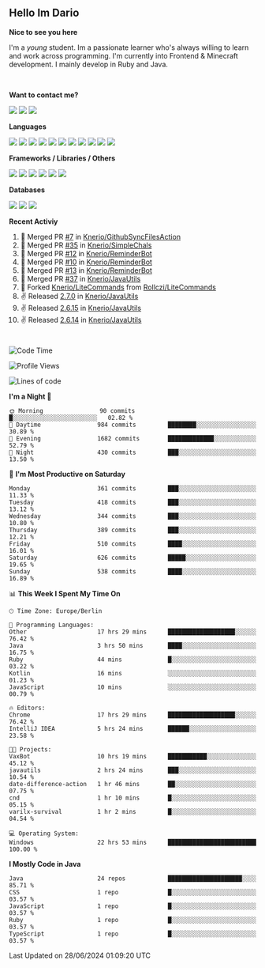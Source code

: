 <h2>Hello Im Dario</h2>

**Nice to see you here**

I'm a *young* student. Im a passionate learner who's always willing to learn and work across
programming. I'm currently into Frontend & Minecraft development. I mainly develop in Ruby and Java.

<br/>

**Want to contact me?**

<a href="https://github.com/knerio"><img src="https://img.shields.io/badge/-Github-blue?style=for-the-badge&logo=github&logoColor=white"/></a> <a href="https://discord.com/users/639416958923702292"><img src="https://img.shields.io/badge/-knerio-blue?style=for-the-badge&logo=discord&logoColor=white"/></a> <a href="https://twitch.tv/dopalos_"><img src="https://img.shields.io/badge/-twitch-blue?style=for-the-badge&logo=twitch&logoColor=white"/></a>

**Languages**

<img src="https://img.shields.io/badge/-HTML-blue?style=for-the-badge&logo=html5&logoColor=white"/> <img src="https://img.shields.io/badge/-CSS-blue?style=for-the-badge&logo=CSS3&logoColor=white"/> <img src="https://img.shields.io/badge/-Javascript-blue?style=for-the-badge&logo=javascript&logoColor=white"/> <img src="https://img.shields.io/badge/-Typescript-blue?style=for-the-badge&logo=TypeScript&logoColor=white"/> <img src="https://img.shields.io/badge/-Java-blue?style=for-the-badge&logo=java&logoColor=white"/> <img src="https://img.shields.io/badge/-Kotlin-blue?style=for-the-badge&logo=kotlin&logoColor=white"/> <img src="https://img.shields.io/badge/-SQL-blue?style=for-the-badge&logo=MYSQL&logoColor=white"/> <img src="https://img.shields.io/badge/-Markdown-blue?style=for-the-badge&logo=Markdown&logoColor=white"/> <img src="https://img.shields.io/badge/-JSON-blue?style=for-the-badge&logo=JSON&logoColor=white"/> <img src="https://img.shields.io/badge/-Git-blue?style=for-the-badge&logo=Git&logoColor=white"/> <img src="https://img.shields.io/badge/-Ruby-blue?style=for-the-badge&logo=Ruby&logoColor=white"/>
<br/>

 **Frameworks / Libraries / Others**

<img src="https://img.shields.io/badge/-Bootstrap-blue?style=for-the-badge&logo=Bootstrap&logoColor=white"/> <img src="https://img.shields.io/badge/-Node.JS-blue?style=for-the-badge&logo=node.js&logoColor=white"/> <img src="https://img.shields.io/badge/-React-blue?style=for-the-badge&logo=React&logoColor=white"/> <img src="https://img.shields.io/badge/-Express-blue?style=for-the-badge&logo=Express&logoColor=white"/> <img src="https://img.shields.io/badge/-Next.Js-blue?style=for-the-badge&logo=Next.Js&logoColor=white"/> <img src="https://img.shields.io/badge/-Ruby_On_Rails-blue?style=for-the-badge&logo=ruby-on-rails&logoColor=white"/>

**Databases**

<img src="https://img.shields.io/badge/-MongoDB-blue?style=for-the-badge&logo=mongodb&logoColor=white"/> <img src="https://img.shields.io/badge/-MariaDB-blue?style=for-the-badge&logo=MariaDB&logoColor=white"/>
<img src="https://img.shields.io/badge/-PostgreSQL-blue?style=for-the-badge&logo=PostgreSQl&logoColor=white"/>

**Recent Activiy**

<!--RECENT_ACTIVITY:start-->
1. 🎉 Merged PR [#7](https://github.com/Knerio/GithubSyncFilesAction/pull/7) in [Knerio/GithubSyncFilesAction](https://github.com/Knerio/GithubSyncFilesAction)<br>
2. 🎉 Merged PR [#35](https://github.com/Knerio/SimpleChals/pull/35) in [Knerio/SimpleChals](https://github.com/Knerio/SimpleChals)<br>
3. 🎉 Merged PR [#12](https://github.com/Knerio/ReminderBot/pull/12) in [Knerio/ReminderBot](https://github.com/Knerio/ReminderBot)<br>
4. 🎉 Merged PR [#10](https://github.com/Knerio/ReminderBot/pull/10) in [Knerio/ReminderBot](https://github.com/Knerio/ReminderBot)<br>
5. 🎉 Merged PR [#13](https://github.com/Knerio/ReminderBot/pull/13) in [Knerio/ReminderBot](https://github.com/Knerio/ReminderBot)<br>
6. 🎉 Merged PR [#37](https://github.com/Knerio/JavaUtils/pull/37) in [Knerio/JavaUtils](https://github.com/Knerio/JavaUtils)<br>
7. 🔱 Forked [Knerio/LiteCommands](https://github.com/Knerio/LiteCommands) from [Rollczi/LiteCommands](https://github.com/Rollczi/LiteCommands)<br>
8. ✌️ Released [2.7.0](https://github.com/Knerio/JavaUtils/releases/tag/2.7.0) in [Knerio/JavaUtils](https://github.com/Knerio/JavaUtils)<br>
9. ✌️ Released [2.6.15](https://github.com/Knerio/JavaUtils/releases/tag/2.6.15) in [Knerio/JavaUtils](https://github.com/Knerio/JavaUtils)<br>
10. ✌️ Released [2.6.14](https://github.com/Knerio/JavaUtils/releases/tag/2.6.14) in [Knerio/JavaUtils](https://github.com/Knerio/JavaUtils)<br>
<!--RECENT_ACTIVITY:end-->
 
#

<!--START_SECTION:waka-->
![Code Time](http://img.shields.io/badge/Code%20Time-438%20hrs%2033%20mins-blue)

![Profile Views](http://img.shields.io/badge/Profile%20Views-0-blue)

![Lines of code](https://img.shields.io/badge/From%20Hello%20World%20I%27ve%20Written-154.7%20thousand%20lines%20of%20code-blue)

**I'm a Night 🦉** 

```text
🌞 Morning                90 commits          █░░░░░░░░░░░░░░░░░░░░░░░░   02.82 % 
🌆 Daytime                984 commits         ████████░░░░░░░░░░░░░░░░░   30.89 % 
🌃 Evening                1682 commits        █████████████░░░░░░░░░░░░   52.79 % 
🌙 Night                  430 commits         ███░░░░░░░░░░░░░░░░░░░░░░   13.50 % 
```
📅 **I'm Most Productive on Saturday** 

```text
Monday                   361 commits         ███░░░░░░░░░░░░░░░░░░░░░░   11.33 % 
Tuesday                  418 commits         ███░░░░░░░░░░░░░░░░░░░░░░   13.12 % 
Wednesday                344 commits         ███░░░░░░░░░░░░░░░░░░░░░░   10.80 % 
Thursday                 389 commits         ███░░░░░░░░░░░░░░░░░░░░░░   12.21 % 
Friday                   510 commits         ████░░░░░░░░░░░░░░░░░░░░░   16.01 % 
Saturday                 626 commits         █████░░░░░░░░░░░░░░░░░░░░   19.65 % 
Sunday                   538 commits         ████░░░░░░░░░░░░░░░░░░░░░   16.89 % 
```


📊 **This Week I Spent My Time On** 

```text
🕑︎ Time Zone: Europe/Berlin

💬 Programming Languages: 
Other                    17 hrs 29 mins      ███████████████████░░░░░░   76.42 % 
Java                     3 hrs 50 mins       ████░░░░░░░░░░░░░░░░░░░░░   16.75 % 
Ruby                     44 mins             █░░░░░░░░░░░░░░░░░░░░░░░░   03.22 % 
Kotlin                   16 mins             ░░░░░░░░░░░░░░░░░░░░░░░░░   01.23 % 
JavaScript               10 mins             ░░░░░░░░░░░░░░░░░░░░░░░░░   00.79 % 

🔥 Editors: 
Chrome                   17 hrs 29 mins      ███████████████████░░░░░░   76.42 % 
IntelliJ IDEA            5 hrs 24 mins       ██████░░░░░░░░░░░░░░░░░░░   23.58 % 

🐱‍💻 Projects: 
VaxBot                   10 hrs 19 mins      ███████████░░░░░░░░░░░░░░   45.12 % 
javautils                2 hrs 24 mins       ███░░░░░░░░░░░░░░░░░░░░░░   10.54 % 
date-difference-action   1 hr 46 mins        ██░░░░░░░░░░░░░░░░░░░░░░░   07.75 % 
cnd                      1 hr 10 mins        █░░░░░░░░░░░░░░░░░░░░░░░░   05.15 % 
varilx-survival          1 hr 2 mins         █░░░░░░░░░░░░░░░░░░░░░░░░   04.54 % 

💻 Operating System: 
Windows                  22 hrs 53 mins      █████████████████████████   100.00 % 
```

**I Mostly Code in Java** 

```text
Java                     24 repos            █████████████████████░░░░   85.71 % 
CSS                      1 repo              █░░░░░░░░░░░░░░░░░░░░░░░░   03.57 % 
JavaScript               1 repo              █░░░░░░░░░░░░░░░░░░░░░░░░   03.57 % 
Ruby                     1 repo              █░░░░░░░░░░░░░░░░░░░░░░░░   03.57 % 
TypeScript               1 repo              █░░░░░░░░░░░░░░░░░░░░░░░░   03.57 % 
```




 Last Updated on 28/06/2024 01:09:20 UTC
<!--END_SECTION:waka-->


